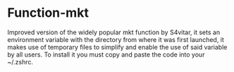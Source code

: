 # Function-mkt
Improved version of the widely popular mkt function by S4vitar, it sets an environment variable with the directory from where it was first launched, it makes use of temporary files to simplify and enable the use of said variable by all users.
To install it you must copy and paste the code into your ~/.zshrc.
